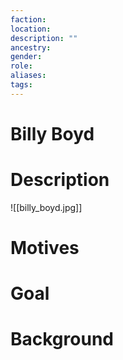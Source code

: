 ```yaml
---
faction:
location:
description: ""
ancestry:
gender:
role:
aliases:
tags:
---
```

# Billy Boyd

# Description
![[billy_boyd.jpg]]
# Motives



# Goal



# Background


